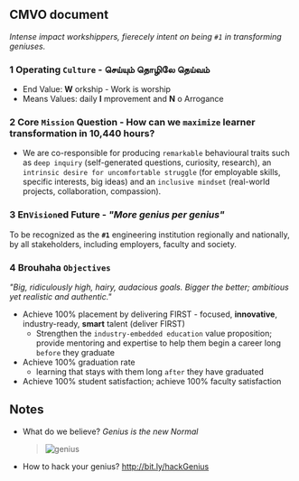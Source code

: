 
## CMVO document 
_Intense impact workshippers, fierecely intent on being `#1` in transforming geniuses._

### 1 Operating `Culture`  - செய்யும் தொழிலே தெய்வம்
 - End Value: **W** orkship - Work is worship
 - Means Values: daily **I** mprovement and **N** o Arrogance 

### 2 Core `Mission` Question - How can we `maximize` learner transformation in 10,440 hours?
 - We are co-responsible for producing `remarkable` behavioural traits such as `deep inquiry` (self-generated questions, curiosity, research), an `intrinsic desire for uncomfortable struggle` (for employable skills, specific interests, big ideas) and an `inclusive mindset` (real-world projects, collaboration, compassion).

### 3 En`Vision`ed Future - _"More genius per genius"_  
To be recognized as the **`#1`** engineering institution regionally and nationally, by all stakeholders, including employers, faculty and society.

### 4 Brouhaha `Objectives`
_"Big, ridiculously high, hairy, audacious goals. Bigger the better; ambitious yet realistic and authentic."_  
  - Achieve 100% placement by delivering FIRST - focused, **innovative**, industry-ready, __smart__ talent (deliver FIRST)
    - Strengthen the `industry-embedded education` value proposition; provide mentoring and expertise to help them begin a career long  `before` they graduate
  - Achieve 100% graduation rate 
    - learning that stays with them long `after` they have graduated
  - Achieve 100% student satisfaction; achieve 100% faculty satisfaction
 
 ## Notes 
 - What do we believe? *Genius is the new Normal*
	 > ![genius](https://files.gitter.im/kgisl/campsite/7W41/geniusNormal.jpg)
 - How to hack your genius? http://bit.ly/hackGenius 

<!--stackedit_data:
eyJoaXN0b3J5IjpbLTE0NzM5NzY0MDEsMTEyNzQxMzM3Ml19
-->